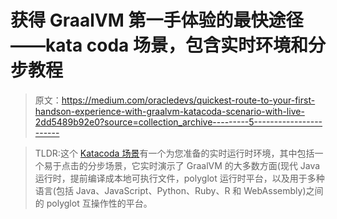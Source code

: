 # 获得 GraalVM 第一手体验的最快途径——kata coda 场景，包含实时环境和分步教程

> 原文：<https://medium.com/oracledevs/quickest-route-to-your-first-handson-experience-with-graalvm-katacoda-scenario-with-live-2dd5489b92e0?source=collection_archive---------5----------------------->

> TLDR:这个 [Katacoda 场景](https://katacoda.com/lucasjellema/scenarios/introduction-graalvm)有一个为您准备的实时运行时环境，其中包括一个易于点击的分步场景，它实时演示了 GraalVM 的大多数方面(现代 Java 运行时，提前编译成本地可执行文件，polyglot 运行时平台，以及用于多种语言(包括 Java、JavaScript、Python、Ruby、R 和 WebAssembly)之间的 polyglot 互操作性的平台。